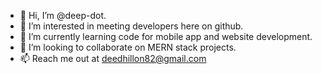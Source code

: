 - 👋 Hi, I’m @deep-dot.
- 👀 I’m interested in meeting developers here on github.
- 🌱 I’m currently learning code for mobile app and website development.
- 💞️ I’m looking to collaborate on MERN stack projects.
- 📫 Reach me out at deedhillon82@gmail.com

<!---
deep-dot/deep-dot is a ✨ special ✨ repository because its `README.md` (this file) appears on your GitHub profile.
You can click the Preview link to take a look at your changes.
--->
